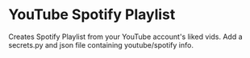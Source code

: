 # YouTube Spotify Playlist
Creates Spotify Playlist from your YouTube account's liked vids.
Add a secrets.py and json file containing youtube/spotify info.
